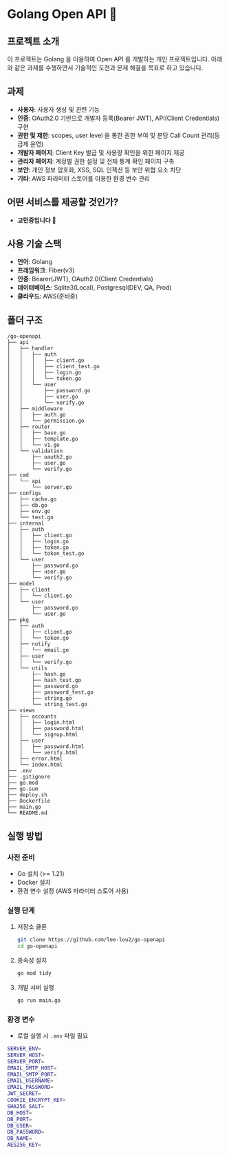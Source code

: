 # Golang Open API 🚀

## 프로젝트 소개
이 프로젝트는 Golang 을 이용하여 Open API 를 개발하는 개인 프로젝트입니다. 아래와 같은 과제를 수행하면서 기술적인 도전과 문제 해결을 목표로 하고 있습니다.

## 과제
- **사용자**: 사용자 생성 및 관련 기능
- **인증**: OAuth2.0 기반으로 개발자 등록(Bearer JWT), API(Client Credentials) 구현
- **권한 및 제한**: scopes, user level 을 통한 권한 부여 및 분당 Call Count 관리(등급제 운영)
- **개발자 페이지**: Client Key 발급 및 사용량 확인을 위한 페이지 제공
- **관리자 페이지**: 계정별 권한 설정 및 전체 통계 확인 페이지 구축
- **보안**: 개인 정보 암호화, XSS, SQL 인젝션 등 보안 위협 요소 차단
- **기타**: AWS 파라미터 스토어를 이용한 환경 변수 관리

## 어떤 서비스를 제공할 것인가?
- **고민중입니다 🧐**

## 사용 기술 스택
- **언어**: Golang
- **프레임워크**: Fiber(v3)
- **인증**: Bearer(JWT), OAuth2.0(Client Credentials)
- **데이터베이스**: Sqlite3(Local), Postgresql(DEV, QA, Prod)
- **클라우드**: AWS(준비중)

## 폴더 구조
```
/go-openapi
├── api
│   ├── handler
│   │   ├── auth
│   │   │   ├── client.go
│   │   │   ├── client_test.go
│   │   │   ├── login.go
│   │   │   └── token.go
│   │   └── user
│   │       ├── password.go
│   │       ├── user.go
│   │       └── verify.go
│   ├── middleware
│   │   ├── auth.go
│   │   └── permission.go
│   ├── router
│   │   ├── base.go
│   │   ├── template.go
│   │   └── v1.go
│   └── validation
│       ├── oauth2.go
│       ├── user.go
│       └── verify.go
├── cmd
│   └── api
│       └── server.go
├── configs
│   ├── cache.go
│   ├── db.go
│   ├── env.go
│   └── test.go
├── internal
│   ├── auth
│   │   ├── client.go
│   │   ├── login.go
│   │   ├── token.go
│   │   └── token_test.go
│   └── user
│       ├── password.go
│       ├── user.go
│       └── verify.go
├── model
│   ├── client
│   │   └── client.go
│   └── user
│       ├── password.go
│       └── user.go
├── pkg
│   ├── auth
│   │   ├── client.go
│   │   └── token.go
│   ├── notify
│   │   └── email.go
│   ├── user
│   │   └── verify.go
│   └── utils
│       ├── hash.go
│       ├── hash_test.go
│       ├── password.go
│       ├── password_test.go
│       ├── string.go
│       └── string_test.go
├── views
│   ├── accounts
│   │   ├── login.html
│   │   ├── password.html
│   │   └── signup.html
│   ├── user
│   │   ├── password.html
│   │   └── verify.html
│   ├── error.html
│   └── index.html
├── .env
├── .gitignore
├── go.mod
├── go.sum
├── deploy.sh
├── Dockerfile
├── main.go
└── README.md
```

## 실행 방법
### 사전 준비
- Go 설치 (>= 1.21)
- Docker 설치
- 환경 변수 설정 (AWS 파라미터 스토어 사용)

### 실행 단계
1. 저장소 클론
   ```sh
   git clone https://github.com/lee-lou2/go-openapi
   cd go-openapi
   ```

2. 종속성 설치
   ```sh
   go mod tidy
   ```

3. 개발 서버 실행
   ```sh
   go run main.go
   ```

### 환경 변수
- 로컬 실행 시 `.env` 파일 필요
```sh
SERVER_ENV=
SERVER_HOST=
SERVER_PORT=
EMAIL_SMTP_HOST=
EMAIL_SMTP_PORT=
EMAIL_USERNAME=
EMAIL_PASSWORD=
JWT_SECRET=
COOKIE_ENCRYPT_KEY=
SHA256_SALT=
DB_HOST=
DB_PORT=
DB_USER=
DB_PASSWORD=
DB_NAME=
AES256_KEY=
```